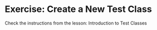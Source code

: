 # Exercise: Create a New Test Class

Check the instructions from the lesson: Introduction to Test Classes
